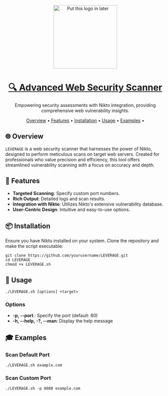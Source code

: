 <p align="center">
  <img src="https://path/to/your/logo.png" alt="Put this logo in later" width="200">
</p>

<h1 align="center">
  <a href="https://github.com/sullo/nikto">
    🔍 Advanced Web Security Scanner
  </a>
</h1>

<p align="center">
  Empowering security assessments with Nikto integration, providing comprehensive web vulnerability insights.
</p>

<p align="center">
  <a href="#overview">Overview</a> •
  <a href="#features">Features</a> •
  <a href="#installation">Installation</a> •
  <a href="#usage">Usage</a> •
  <a href="#examples">Examples</a> •
</p>

## 🌐 Overview
`LEVERAGE` is a web security scanner that harnesses the power of Nikto, designed to perform meticulous scans on target web servers. Created for professionals who value precision and efficiency, this tool offers streamlined vulnerability scanning with a focus on accuracy and depth.

## 💼 Features
- **Targeted Scanning**: Specify custom port numbers.
- **Rich Output**: Detailed logs and scan results.
- **Integration with Nikto**: Utilizes Nikto's extensive vulnerability database.
- **User-Centric Design**: Intuitive and easy-to-use options.

## 📦 Installation
Ensure you have Nikto installed on your system. Clone the repository and make the script executable:

```
git clone https://github.com/yourusername/LEVERAGE.git
cd LEVERAGE
chmod +x LEVERAGE.sh
```

## 🎲 Usage
```
./LEVERAGE.sh [options] <target>
```

### Options
- **-p, --port <port>**: Specify the port (default: 80)
- **-h, --help, -?, --man**: Display the help message

## 🎓 Examples
### Scan Default Port
```
./LEVERAGE.sh example.com
```

### Scan Custom Port
```
./LEVERAGE.sh -p 8080 example.com
```
